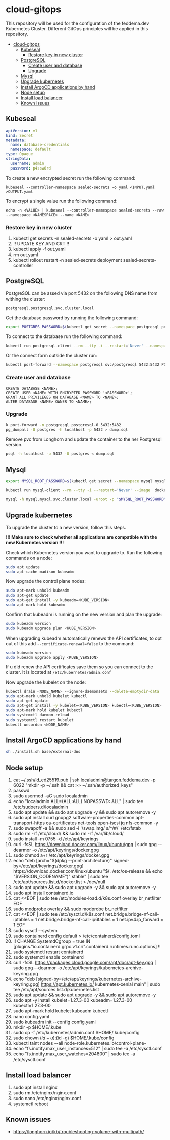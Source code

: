 # cloud-gitops

This repository will be used for the configuration of the feddema.dev Kubernetes Cluster. Different GitOps principles will be applied in this repository.

<!-- TOC -->
* [cloud-gitops](#cloud-gitops)
  * [Kubeseal](#kubeseal)
    * [Restore key in new cluster](#restore-key-in-new-cluster)
  * [PostgreSQL](#postgresql)
    * [Create user and database](#create-user-and-database)
    * [Upgrade](#upgrade)
  * [Mysql](#mysql)
  * [Upgrade kubernetes](#upgrade-kubernetes)
  * [Install ArgoCD applications by hand](#install-argocd-applications-by-hand)
  * [Node setup](#node-setup)
  * [Install load balancer](#install-load-balancer)
  * [Known issues](#known-issues)
<!-- TOC -->

## Kubeseal

```yaml
apiVersion: v1
kind: Secret
metadata:
  name: database-credentials
  namespace: default
type: Opaque
stringData:
  username: admin
  password: p4ssw0rd
```

To create a new encrypted secret run the following command:

```shell
kubeseal --controller-namespace sealed-secrets -o yaml <INPUT.yaml >OUTPUT.yaml
```

To encrypt a single value run the following command:

```shell
echo -n <VALUE> | kubeseal --controller-namespace sealed-secrets --raw --namespace <NAMESPACE> --name <NAME>
```

### Restore key in new cluster

1. kubectl get secrets -n sealed-secrets -o yaml > out.yaml
2. !! UPDATE KEY AND CRT !!
3. kubectl apply -f out.yaml
4. rm out.yaml
5. kubectl rollout restart -n sealed-secrets deployment sealed-secrets-controller

## PostgreSQL

PostgreSQL can be assed via port 5432 on the following DNS name from withing the cluster:

```md
postgresql.postgresql.svc.cluster.local
```

Get the database password by running the following command:

```bash
export POSTGRES_PASSWORD=$(kubectl get secret --namespace postgresql postgresql-credentials -o jsonpath="{.data.postgres-password}" | base64 -d)
```

To connect to the database run the following command: 

```bash
kubectl run postgresql-client --rm --tty -i --restart='Never' --namespace postgresql --image docker.io/bitnami/postgresql:latest --env="PGPASSWORD=$POSTGRES_PASSWORD" --command -- psql --host postgresql -U postgres -d postgres -p 5432
```

Or the connect form outside the cluster run:

```bash
kubectl port-forward --namespace postgresql svc/postgresql 5432:5432 PGPASSWORD="$POSTGRES_PASSWORD" psql --host 127.0.0.1 -U postgres -d postgres -p 5432
```

### Create user and database

```psql
CREATE DATABASE <NAME>;
CREATE USER <NAME> WITH ENCRYPTED PASSWORD '<PASSWORD>';
GRANT ALL PRIVILEGES ON DATABASE <NAME> TO <NAME>;
ALTER DATABASE <NAME> OWNER TO <NAME>;
```

### Upgrade

```bash
k port-forward -n postgresql postgresql-0 5432:5432
pg_dumpall -U postgres -h localhost -p 5432 > dump.sql
```

Remove pvc from Longhorn and update the container to the ner Postgresql version.

```bash
psql -h localhost -p 5432 -U postgres < dump.sql
```

## Mysql

```bash
export MYSQL_ROOT_PASSWORD=$(kubectl get secret --namespace mysql mysql-credentials -o jsonpath="{.data.mysql-root-password}" | base64 -d)
```

```bash
kubectl run mysql-client --rm --tty -i --restart='Never' --image  docker.io/bitnami/mysql:8.0.30-debian-11-r15 --namespace mysql --env MYSQL_ROOT_PASSWORD=$MYSQL_ROOT_PASSWORD --command -- bash
```

```bash
mysql -h mysql.mysql.svc.cluster.local -uroot -p "$MYSQL_ROOT_PASSWORD"
```

## Upgrade kubernetes

To upgrade the cluster to a new version, follow this steps.

**!!! Make sure to check whether all applications are compatible with the new Kubernetes version !!!**

Check which Kubernetes version you want to upgrade to.
Run the following commands on a node:

```bash
sudo apt update
sudo apt-cache madison kubeadm
```

Now upgrade the control plane nodes:

```bash
sudo apt-mark unhold kubeadm
sudo apt-get update
sudo apt-get install -y kubeadm=<KUBE_VERSION>
sudo apt-mark hold kubeadm
```

Confirm that kubeadm is running on the new version and plan the upgrade:

```bash
sudo kubeadm version
sudo kubeadm upgrade plan <KUBE_VERSION>
```

When upgrading kubeadm automatically renews the API certificates, to opt out of this add `--certificate-renewal=false` to the command:

```bash
sudo kubeadm version
sudo kubeadm upgrade apply <KUBE_VERSION>
```

If u did renew the API certificates save them so you can connect to the cluster. It is located at `/etc/kubernetes/admin.conf`

Now upgrade the kubelet on the node:

```bash
kubectl drain <NODE_NAME> --ignore-daemonsets --delete-emptydir-data
sudo apt-mark unhold kubelet kubectl
sudo apt-get update
sudo apt-get install -y kubelet=<KUBE_VERSION> kubectl=<KUBE_VERSION>
sudo apt-mark hold kubelet kubectl
sudo systemctl daemon-reload
sudo systemctl restart kubelet
kubectl uncordon <NODE_NAME>
```

## Install ArgoCD applications by hand

```bash
sh ./install.sh base/external-dns
```

## Node setup

1. cat ~/.ssh/id_ed25519.pub | ssh localadmin@targon.feddema.dev -p 6022 "mkdir -p ~/.ssh && cat >> ~/.ssh/authorized_keys"
2. passwd
3. sudo usermod -aG sudo localadmin
4. echo "localadmin ALL=(ALL:ALL) NOPASSWD: ALL" | sudo tee /etc/sudoers.d/localadmin
5. sudo apt update && sudo apt upgrade -y && sudo apt autoremove -y
6. sudo apt install curl gnupg2 software-properties-common apt-transport-https ca-certificates net-tools open-iscsi jq nfs-common -y
7. sudo swapoff -a && sudo sed -i '/swap.img/ s/^/#/' /etc/fstab
8. sudo rm -rf /etc/cloud/ && sudo rm -rf /var/lib/cloud/
9. sudo install -m 0755 -d /etc/apt/keyrings
10. curl -fsSL https://download.docker.com/linux/ubuntu/gpg | sudo gpg --dearmor -o /etc/apt/keyrings/docker.gpg
11. sudo chmod a+r /etc/apt/keyrings/docker.gpg
12. echo "deb [arch="$(dpkg --print-architecture)" signed-by=/etc/apt/keyrings/docker.gpg] https://download.docker.com/linux/ubuntu "$(. /etc/os-release && echo "$VERSION_CODENAME")" stable" | sudo tee /etc/apt/sources.list.d/docker.list > /dev/null
13. sudo apt update && sudo apt upgrade -y && sudo apt autoremove -y
14. sudo apt install containerd.io 
15. cat <<EOF | sudo tee /etc/modules-load.d/k8s.conf
    overlay
    br_netfilter
    EOF
15. sudo modprobe overlay && sudo modprobe br_netfilter
16. cat <<EOF | sudo tee /etc/sysctl.d/k8s.conf
    net.bridge.bridge-nf-call-iptables  = 1
    net.bridge.bridge-nf-call-ip6tables = 1
    net.ipv4.ip_forward                 = 1
    EOF
17. sudo sysctl --system
18. sudo containerd config default > /etc/containerd/config.toml
19. !! CHANGE SystemdCgroup = true IN \[plugins."io.containerd.grpc.v1.cri".containerd.runtimes.runc.options] !!
20. sudo systemctl restart containerd
21. sudo systemctl enable containerd
22. curl -fsSL https://packages.cloud.google.com/apt/doc/apt-key.gpg | sudo gpg --dearmor -o /etc/apt/keyrings/kubernetes-archive-keyring.gpg
23. echo "deb [signed-by=/etc/apt/keyrings/kubernetes-archive-keyring.gpg] https://apt.kubernetes.io/ kubernetes-xenial main" | sudo tee /etc/apt/sources.list.d/kubernetes.list
24. sudo apt update && sudo apt upgrade -y && sudo apt autoremove -y
25. sudo apt -y install kubelet=1.27.3-00 kubeadm=1.27.3-00 kubectl=1.27.3-00
26. sudo apt-mark hold kubelet kubeadm kubectl
27. nano config.yaml
28. sudo kubeadm init --config config.yaml
29. mkdir -p $HOME/.kube
30. sudo cp -f /etc/kubernetes/admin.conf $HOME/.kube/config
31. sudo chown $(id -u):$(id -g) $HOME/.kube/config
32. kubectl taint nodes --all node-role.kubernetes.io/control-plane-
33. echo "fs.inotify.max_user_instances=512" | sudo tee -a /etc/sysctl.conf
34. echo "fs.inotify.max_user_watches=204800" | sudo tee -a /etc/sysctl.conf

## Install load balancer

1. sudo apt install nginx
2. sudo rm /etc/nginx/nginx.conf
3. sudo nano /etc/nginx/nginx.conf
4. systemctl reboot

## Known issues

- https://longhorn.io/kb/troubleshooting-volume-with-multipath/
